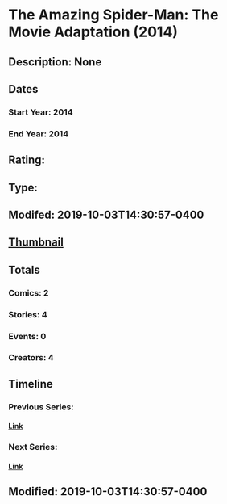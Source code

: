 # The Amazing Spider-Man: The Movie Adaptation (2014)
## Description: None
## Dates
### Start Year: 2014
### End Year: 2014
## Rating: 
## Type: 
## Modifed: 2019-10-03T14:30:57-0400
## [Thumbnail](http://i.annihil.us/u/prod/marvel/i/mg/7/10/5d939ed618a36.jpg)
## Totals
### Comics: 2
### Stories: 4
### Events: 0
### Creators: 4
## Timeline
### Previous Series: 
#### [Link]()
### Next Series: 
#### [Link]()
## Modified: 2019-10-03T14:30:57-0400